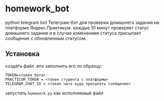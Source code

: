# homework_bot
python telegram bot
Телеграм-бот для проверки домашнего задания на платформе Яндекс.Практикум.
каждые 10 минут проверяет статус домашнего задания и в случае изменениия статуса присылает сообщение с обновленным статусом.
## Установка
создать файл .env
заполнить его по образцу:
```
TOKEN=<токен бота>
PRACTICUM_TOKEN = <токен студента с платформы>
TELEGRAM_CHAT_ID = <токен чата куда присылать сообщение>
```
запустить `homework.py` как исполняемый файл
